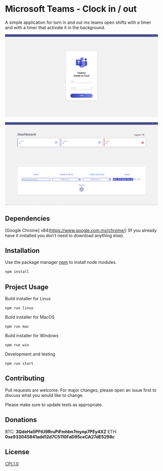 # Microsoft Teams - Clock in / out

A simple application for turn in and out ms teams open shifts with a timer and with a timer that activate it in the background.

![alt text](ui/login.png)

![alt text](ui/dashboard.png)

## Dependencies

[Google Chrome] v84(https://www.google.com.mx/chrome/) (If you already have it installed you don't need to download anything else).

## Installation

Use the package manager [npm](https://www.npmjs.com/) to install node modules.

```bash
npm install
```

## Project Usage

Build installer for Linux

```
npm run linux
```

Build installer for MacOS

```
npm run mac
```
Build installer for Windows

```
npm run win
```

Development and testing
```
npm run start
```

## Contributing
Pull requests are welcome. For major changes, please open an issue first to discuss what you would like to change.

Please make sure to update tests as appropriate.

## Donations

BTC: **3QdeHa5PFtU9RruPiFmhbn7mynp7PEy4XZ**
ETH: **0xe933045841add12d7C5110FaD95ceCA27dE5298c**

## License
[CPL1.0](https://opensource.org/licenses/cpl1.0.txt)
